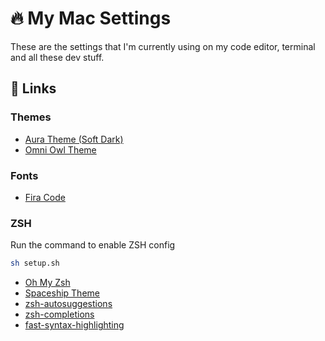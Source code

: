 # 🔥 My Mac Settings

These are the settings that I'm currently using on my code editor, terminal and all these dev stuff.

## 🔗 Links

### Themes

- [Aura Theme (Soft Dark)](https://github.com/daltonmenezes/aura-theme)
- [Omni Owl Theme](https://marketplace.visualstudio.com/items?itemName=guilhermerodz.omni-owl)

### Fonts

- [Fira Code](https://github.com/tonsky/FiraCode)

### ZSH

Run the command to enable ZSH config

```sh
sh setup.sh
```

- [Oh My Zsh](https://ohmyz.sh/)
- [Spaceship Theme](https://github.com/spaceship-prompt/spaceship-prompt)
- [zsh-autosuggestions](https://github.com/zsh-users/zsh-autosuggestions)
- [zsh-completions](https://github.com/zsh-users/zsh-completions)
- [fast-syntax-highlighting](https://github.com/zdharma-continuum/fast-syntax-highlighting)
